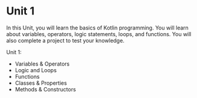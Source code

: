 # Unit 1

In this Unit, you will learn the basics of Kotlin programming. You will learn about variables, operators, logic statements, loops, and functions. You will also complete a project to test your knowledge.

Unit 1:
- Variables & Operators
- Logic and Loops
- Functions
- Classes & Properties
- Methods & Constructors